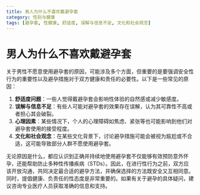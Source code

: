 ```yaml
---
title: 男人为什么不喜欢戴避孕套
category: 性别与健康
tags: [避孕套, 性健康, 舒适度, 误解与信息不足, 文化和社会观念]
---
```

# 男人为什么不喜欢戴避孕套
关于男性不愿意使用避孕套的原因，可能涉及多个方面，但重要的是要强调安全性行为的重要性以及避孕措施对于双方健康和责任的必要性。以下是一些常见的原因：

1. **舒适度问题**：一些人觉得戴避孕套会影响性体验的自然感或减少敏感度。
2. **误解与信息不足**：有些人可能对避孕套的效果存在误解，认为其可靠性不高或者担心其会破裂。
3. **心理因素**：某些情况下，个人的心理障碍如焦虑、紧张等也可能影响到他们对避孕套使用的接受程度。
4. **文化和社会观念**：在某些文化背景下，讨论避孕措施可能会被视为尴尬或不合适，这可能导致部分人群不愿使用避孕套。

无论原因是什么，都应认识到正确并持续地使用避孕套不仅能够有效预防意外怀孕，还能帮助防止多种性传播疾病（STDs）。因此，在进行性行为之前，双方应该开放沟通，共同决定最合适的避孕方法，并确保选择的方法既安全又互相同意。同时，提倡健康、负责任的性态度是非常重要的。如果有关于避孕的具体疑问，建议咨询专业医疗人员获取准确的信息和支持。